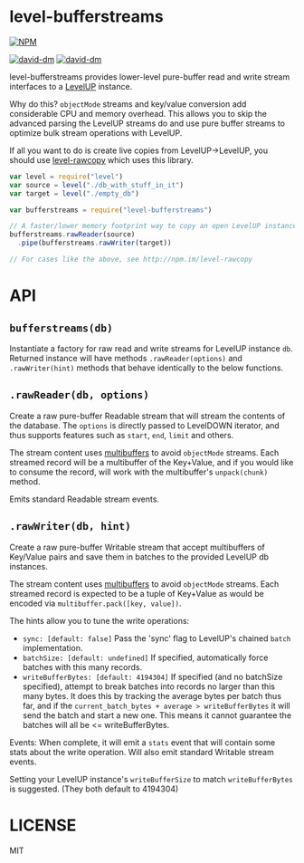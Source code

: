 level-bufferstreams
=====

[![NPM](https://nodei.co/npm/level-bufferstreams.png)](https://nodei.co/npm/level-bufferstreams/)

[![david-dm](https://david-dm.org/brycebaril/level-bufferstreams.png)](https://david-dm.org/brycebaril/level-bufferstreams/)
[![david-dm](https://david-dm.org/brycebaril/level-bufferstreams/dev-status.png)](https://david-dm.org/brycebaril/level-bufferstreams#info=devDependencies/)

level-bufferstreams provides lower-level pure-buffer read and write stream interfaces to a [LevelUP](http://npm.im/levelup) instance.

Why do this? `objectMode` streams and key/value conversion add considerable CPU and memory overhead. This allows you to skip the advanced parsing the LevelUP streams do and use pure buffer streams to optimize bulk stream operations with LevelUP.

If all you want to do is create live copies from LevelUP->LevelUP, you should use [level-rawcopy](http://npm.im/level-rawcopy) which uses this library.

```javascript
var level = require("level")
var source = level("./db_with_stuff_in_it")
var target = level("./empty_db")

var bufferstreams = require("level-bufferstreams")

// A faster/lower memory footprint way to copy an open LevelUP instance!
bufferstreams.rawReader(source)
  .pipe(bufferstreams.rawWriter(target))

// For cases like the above, see http://npm.im/level-rawcopy

```

API
===

`bufferstreams(db)`
---

Instantiate a factory for raw read and write streams for LevelUP instance `db`. Returned instance will have methods `.rawReader(options)` and `.rawWriter(hint)` methods that behave identically to the below functions.

`.rawReader(db, options)`
---

Create a raw pure-buffer Readable stream that will stream the contents of the database. The `options` is directly passed to LevelDOWN iterator, and thus supports features such as `start`, `end`, `limit` and others.

The stream content uses [multibuffers](http://npm.im/multibuffer) to avoid `objectMode` streams. Each streamed record will be a multibuffer of the Key+Value, and if you would like to consume the record, will work with the multibuffer's `unpack(chunk)` method.

Emits standard Readable stream events.

`.rawWriter(db, hint)`
---

Create a raw pure-buffer Writable stream that accept multibuffers of Key/Value pairs and save them in batches to the provided LevelUP db instances.

The stream content uses [multibuffers](http://npm.im/multibuffer) to avoid `objectMode` streams. Each streamed record is expected to be a tuple of Key+Value as would be encoded via `multibuffer.pack([key, value])`.

The hints allow you to tune the write operations:

  * `sync: [default: false]` Pass the 'sync' flag to LevelUP's chained `batch` implementation.
  * `batchSize: [default: undefined]` If specified, automatically force batches with this many records.
  * `writeBufferBytes: [default: 4194304]` If specified (and no batchSize specified), attempt to break batches into records no larger than this many bytes. It does this by tracking the average bytes per batch thus far, and if the `current_batch_bytes + average > writeBufferBytes` it will send the batch and start a new one. This means it cannot guarantee the batches will all be <= writeBufferBytes.

Events: When complete, it will emit a `stats` event that will contain some stats about the write operation. Will also emit standard Writable stream events.

Setting your LevelUP instance's `writeBufferSize` to match `writeBufferBytes` is suggested. (They both default to 4194304)

LICENSE
=======

MIT
